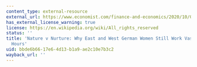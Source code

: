 ```yaml
---
content_type: external-resource
external_url: https://www.economist.com/finance-and-economics/2020/10/03/why-east-and-west-german-women-still-work-vastly-different-hours
has_external_license_warning: true
license: https://en.wikipedia.org/wiki/All_rights_reserved
status: ''
title: 'Nature v Nurture: Why East and West German Women Still Work Vastly Different
  Hours'
uid: bbde6b66-17e6-4d13-b1a9-ae2c10e7b3c2
wayback_url: ''
---
```

